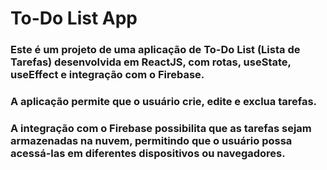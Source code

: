 # To-Do List App

### Este é um projeto de uma aplicação de To-Do List (Lista de Tarefas) desenvolvida em ReactJS, com rotas, useState, useEffect e integração com o Firebase.
### A aplicação permite que o usuário crie, edite e exclua tarefas.
### A integração com o Firebase possibilita que as tarefas sejam armazenadas na nuvem, permitindo que o usuário possa acessá-las em diferentes dispositivos ou navegadores.

